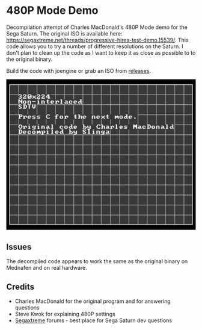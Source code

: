 # 480P Mode Demo
Decompilation attempt of Charles MacDonald's 480P Mode demo for the Sega Saturn. The original ISO is available here: https://segaxtreme.net/threads/progressive-hires-test-demo.15539/. This code allows you to try a number of different resolutions on the Saturn. I don't plan to clean up the code as I want to keep it as close as possible to to the original binary. 

Build the code with joengine or grab an ISO from [releases](https://github.com/slinga-homebrew/480P-Mode-demo/releases).

![Screenshot](screenshot.png)

## Issues
The decompiled code appears to work the same as the original binary on Mednafen and on real hardware.

## Credits
* Charles MacDonald for the original program and for answering questions
* Steve Kwok for explaining 480P settings
* [Segaxtreme](http://www.segaxtreme.net/) forums - best place for Sega Saturn dev questions
